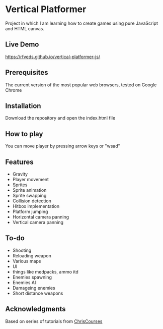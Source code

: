 # Vertical Platformer 
Project in which I am learning how to create games using pure JavaScript and HTML canvas.

## Live Demo
https://rfveds.github.io/vertical-platformer-js/

## Prerequisites
The current version of the most popular web browsers, tested on Google Chrome

## Installation
Download the repository and open the index.html file

## How to play
You can move player by pressing arrow keys or "wsad"

## Features
- Gravity
- Player movement
- Sprites
- Sprite animation
- Sprite swapping
- Collision detection
- Hitbox implementation
- Platform jumping
- Horizontal camera panning
- Vertical camera panning

## To-do
- Shooting
- Reloading weapon
- Various maps
- UI
- things like medpacks, ammo itd
- Enemies spawning
- Enemies AI
- Damageing enemies
- Short distance weapons

## Acknowledgments
Based on series of tutorials from [ChrisCourses](https://www.youtube.com/@ChrisCourses)
